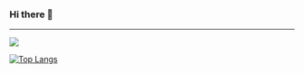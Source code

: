 ### Hi there 👋
<hr>
<img src="https://github-readme-stats.vercel.app/api?username=kyungparkmin&hide=stars&show_icons=true&theme=tokyonight"/></a>

[![Top Langs](https://github-readme-stats.vercel.app/api/top-langs/?username=kyungparkmin&theme=tokyonight&count_private=true)](https://github.com/kyungparkmin/github-readme-stats)


<!--
**kyungparkmin/kyungparkmin** is a ✨ _special_ ✨ repository because its `README.md` (this file) appears on your GitHub profile.

Here are some ideas to get you started:

- 🔭 I’m currently working on ...
- 🌱 I’m currently learning ...
- 👯 I’m looking to collaborate on ...
- 🤔 I’m looking for help with ...
- 💬 Ask me about ...
- 📫 How to reach me: ...
- 😄 Pronouns: ...
- ⚡ Fun fact: ...
-->
